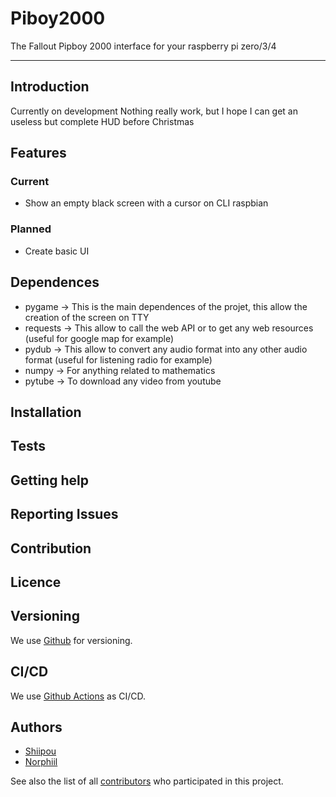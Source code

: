 # Piboy2000

The Fallout Pipboy 2000 interface for your raspberry pi zero/3/4

---

## Introduction

Currently on development Nothing really work, but I hope I can get an useless but complete HUD before Christmas

## Features

### Current

 - Show an empty black screen with a cursor on CLI raspbian

### Planned

 - Create basic UI

## Dependences

 - pygame -> This is the main dependences of the projet, this allow the creation of the screen on TTY
 - requests -> This allow to call the web API or to get any web resources (useful for google map for example)
 - pydub -> This allow to convert any audio format into any other audio format (useful for listening radio for example)
 - numpy -> For anything related to mathematics
 - pytube -> To download any video from youtube

## Installation


## Tests


## Getting help


## Reporting Issues


## Contribution


## Licence


## Versioning

We use [Github](http://github.com/) for versioning.

## CI/CD

We use [Github Actions](http://github.com/features/actions) as CI/CD.

## Authors

* [Shiipou](http://github.com/fcadet01/)
* [Norphiil](https://github.com/norphiil/)

See also the list of all [contributors](https://github.com/Nocturlab/piboy2000/graphs/contributors) who participated in this project.

